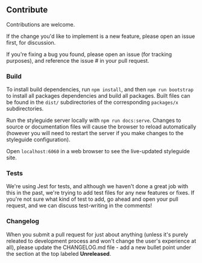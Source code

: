 ## Contribute
Contributions are welcome.

If the change you'd like to implement is a new feature, please open an issue first, for discussion.

If you're fixing a bug you found, please open an issue (for tracking purposes), and reference the issue # in your pull request.

### Build
To install build dependencies, run `npm install`, and then `npm run bootstrap` to install all packages dependencies and build all packages. Built files can be found in the `dist/` subdirectories of the corresponding `packages/x` subdirectories.

Run the styleguide server locally with `npm run docs:serve`. Changes to source or documentation files will cause the browser to reload automatically (however you will need to restart the server if you make changes to the styleguide configuration).

Open `localhost:6060` in a web browser to see the live-updated styleguide site.

### Tests
We're using Jest for tests, and although we haven't done a great job with this in the past, we're trying to add test files for any new features or fixes. If you're not sure what kind of test to add, go ahead and open your pull request, and we can discuss test-writing in the comments!

### Changelog
When you submit a pull request for just about anything (unless it's purely releated to development process and won't change the user's experience at all), please update the CHANGELOG.md file - add a new bullet point under the section at the top labeled **Unreleased**.
